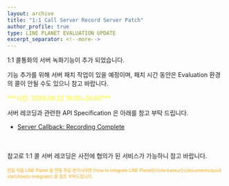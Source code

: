 ```yaml
---
layout: archive
title: "1:1 Call Server Record Server Patch"
author_profile: true
type: LINE PLANET EVALUATION UPDATE
excerpt_separator: <!--more-->
---
```


1:1 콜통화의 서버 녹화기능이 추가 되었습니다.

<!--more-->

기능 추가를 위해 서버 패치 작업이 있을 예정이며, 
패치 시간 동안은 Evaluation 환경의 콜이 안될 수도 있으니 참고 바랍니다.


<span style="font-size: 100%; color:yellow">
***시간: 2020.09.22 19:00~20:00***
</span>

서버 레코딩과 관련한 API Specification 은 아래를 참고 부탁 드립니다.

* [Server Callback: Recording Complete]({{site.baseurl}}/documents/api%20specification/server-api-record/)

<br><br>
참고로 1:1 콜 서버 레코딩은 사전에 협의가 된 서비스가 가능하니 참고 바랍니다.
<br><br>
<span style="font-size: 70%; color:orange">
만일 처음 LINE Planet 을 연동 하실 분이시라면 [How to integrate LINE Planet]({{site.baseurl}}/documents/quick start/howto-integrate/) 을 참조 부탁드립니다. </span>
